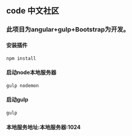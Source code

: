## code 中文社区

### 此项目为angular+gulp+Bootstrap为开发。

#### 安装插件
`npm install`

#### 启动node本地服务器
`gulp nodemon`

#### 启动gulp
`gulp`

#### 本地服务地址:本地服务器:1024



